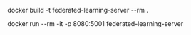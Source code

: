 docker build -t federated-learning-server --rm .

docker run --rm -it -p 8080:5001 federated-learning-server
